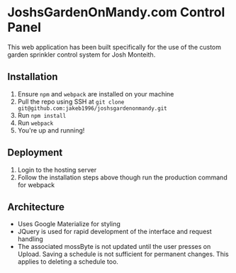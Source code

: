 # JoshsGardenOnMandy.com Control Panel
This web application has been built specifically for the use of the custom garden sprinkler control system for Josh Monteith. 

## Installation
1) Ensure `npm` and `webpack` are installed on your machine
2) Pull the repo using SSH at `git clone git@github.com:jakeb1996/joshsgardenonmandy.git`
3) Run `npm install`
4) Run `webpack`
5) You're up and running!

## Deployment
1) Login to the hosting server
2) Follow the installation steps above though run the production command for webpack

## Architecture
- Uses Google Materialize for styling
- JQuery is used for rapid development of the interface and request handling
- The associated mossByte is not updated until the user presses on Upload. Saving a schedule is not sufficient for permanent changes. This applies to deleting a schedule too.